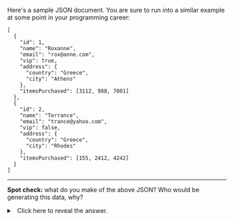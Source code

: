 
Here's a sample JSON document. You are sure to run into a similar example at some point in your programming career:

  
```
[
  {
    "id": 1,
    "name": "Roxanne",
    "email": "rox@anne.com",
    "vip": true,
    "address": {
      "country": "Greece",
      "city": "Athens"
    },
    "itemsPurchased": [3112, 988, 7001]
  },
  {
    "id": 2,
    "name": "Terrance",
    "email": "trance@yahoo.com",
    "vip": false,
    "address": {
      "country": "Greece",
      "city": "Rhodes"
    },
    "itemsPurchased": [155, 2412, 4242]
  }
]
```
  

----------

  

**Spot check:** what do you make of the above JSON? Who would be generating this data, why?

  
<details><summary>
  Click here to reveal the answer.
</summary>

This looks like some data generated by a store. Specifically, it is data about some of the store's _users_ who have purchased things at the store. More specifically, it is data about _Greek_ users.

</details>

